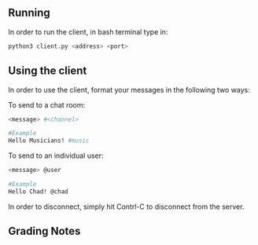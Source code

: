 ## Running
In order to run the client, in bash terminal type in:

```bash
python3 client.py <address> <port>
```

## Using the client
In order to use the client, format your messages in the following two ways:

To send to a chat room:
```bash
<message> #<channel>

#Example
Hello Musicians! #music
```

To send to an individual user:
```bash
<message> @user

#Example
Hello Chad! @chad
```

In order to disconnect, simply hit Contrl-C to disconnect from the server.

## Grading Notes